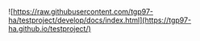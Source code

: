 ![https://raw.githubusercontent.com/tgp97-ha/testproject/develop/docs/index.html](https://tgp97-ha.github.io/testproject/)